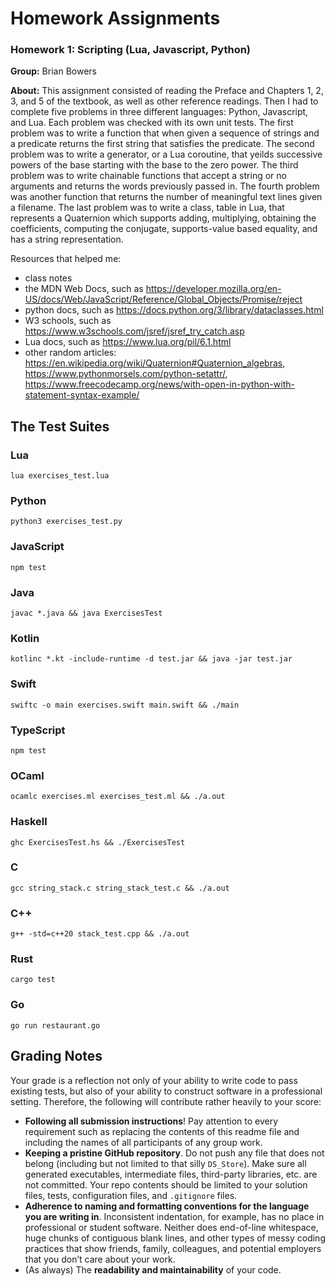 # Homework Assignments

### Homework 1: Scripting (Lua, Javascript, Python)
**Group:**  Brian Bowers

**About:**  This assignment consisted of reading the Preface and Chapters 1, 2, 3, and 5 of the textbook, as well as other reference readings. Then I had to complete five problems in three different languages: Python, Javascript, and Lua. Each problem was checked with its own unit tests. The first problem was to write a function that when given a sequence of strings and a predicate returns the first string that satisfies the predicate. The second problem was to write a generator, or a Lua coroutine, that yeilds successive powers of the base starting with the base to the zero power. The third problem was to write chainable functions that accept a string or no arguments and returns the words previously passed in. The fourth problem was another function that returns the number of meaningful text lines given a filename. The last problem was to write a class, table in Lua, that represents a Quaternion which supports adding, multiplying, obtaining the coefficients, computing the conjugate, supports-value based equality, and has a string representation. 

Resources that helped me:
- class notes 
- the MDN Web Docs, such as https://developer.mozilla.org/en-US/docs/Web/JavaScript/Reference/Global_Objects/Promise/reject
- python docs, such as https://docs.python.org/3/library/dataclasses.html
- W3 schools, such as https://www.w3schools.com/jsref/jsref_try_catch.asp
- Lua docs, such as https://www.lua.org/pil/6.1.html
- other random articles: https://en.wikipedia.org/wiki/Quaternion#Quaternion_algebras, https://www.pythonmorsels.com/python-setattr/, https://www.freecodecamp.org/news/with-open-in-python-with-statement-syntax-example/

## The Test Suites

### Lua

```
lua exercises_test.lua
```

### Python

```
python3 exercises_test.py
```

### JavaScript

```
npm test
```

### Java

```
javac *.java && java ExercisesTest
```

### Kotlin

```
kotlinc *.kt -include-runtime -d test.jar && java -jar test.jar
```

### Swift

```
swiftc -o main exercises.swift main.swift && ./main
```

### TypeScript

```
npm test
```

### OCaml

```
ocamlc exercises.ml exercises_test.ml && ./a.out
```

### Haskell

```
ghc ExercisesTest.hs && ./ExercisesTest
```

### C

```
gcc string_stack.c string_stack_test.c && ./a.out
```

### C++

```
g++ -std=c++20 stack_test.cpp && ./a.out
```

### Rust

```
cargo test
```

### Go

```
go run restaurant.go
```

## Grading Notes

Your grade is a reflection not only of your ability to write code to pass existing tests, but also of your ability to construct software in a professional setting. Therefore, the following will contribute rather heavily to your score:

- **Following all submission instructions**! Pay attention to every requirement such as replacing the contents of this readme file and including the names of all participants of any group work.
- **Keeping a pristine GitHub repository**. Do not push any file that does not belong (including but not limited to that silly `DS_Store`). Make sure all generated executables, intermediate files, third-party libraries, etc. are not committed. Your repo contents should be limited to your solution files, tests, configuration files, and `.gitignore` files.
- **Adherence to naming and formatting conventions for the language you are writing in**. Inconsistent indentation, for example, has no place in professional or student software. Neither does end-of-line whitespace, huge chunks of contiguous blank lines, and other types of messy coding practices that show friends, family, colleagues, and potential employers that you don’t care about your work.
- (As always) The **readability and maintainability** of your code.
